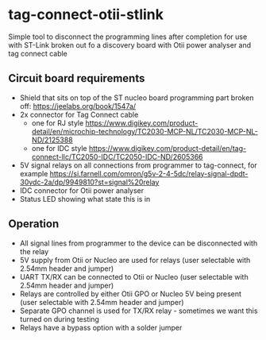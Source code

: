 # tag-connect-otii-stlink
Simple tool to disconnect the programming lines after completion for use with ST-Link broken out fo a discovery board with Otii power analyser and tag connect cable

## Circuit board requirements
 * Shield that sits on top of the ST nucleo board programming part broken off: https://jeelabs.org/book/1547a/
 * 2x connector for Tag Connect cable
   * one for RJ style https://www.digikey.com/product-detail/en/microchip-technology/TC2030-MCP-NL/TC2030-MCP-NL-ND/2125388
   * one for IDC style https://www.digikey.com/product-detail/en/tag-connect-llc/TC2050-IDC/TC2050-IDC-ND/2605366
 * 5V signal relays on all connections from programmer to tag-connect, for example https://si.farnell.com/omron/g5v-2-4-5dc/relay-signal-dpdt-30vdc-2a/dp/9949810?st=signal%20relay
 * IDC connector for Otii power analyser
 * Status LED showing what state this is in
 
## Operation
 * All signal lines from programmer to the device can be disconnected with the relay
 * 5V supply from Otii or Nucleo are used for relays (user selectable with 2.54mm header and jumper)
 * UART TX/RX can be connected to Otii or Nucleo (user selectable with 2.54mm header and jumper)
 * Relays are controlled by either Otii GPO or Nucleo 5V being present (user selectable with 2.54mm header and jumper)
 * Separate GPO channel is used for TX/RX relay - sometimes we want this turned on during testing
 * Relays have a bypass option with a solder jumper
 
